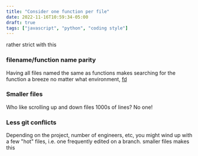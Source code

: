 ```yaml
---
title: "Consider one function per file"
date: 2022-11-16T10:59:34-05:00
draft: true
tags: ["javascript", "python", "coding style"]
---
```


rather strict with this

### filename/function name parity

Having all files named the same as functions makes searching for the function a breeze no 
matter what environment, [fd](https://lib.rs/crates/fd-find) 

### Smaller files

Who like scrolling up and down files 1000s of lines? No one!

### Less git conflicts

Depending on the project, number of engineers, etc, you might wind up with a few "hot" files, i.e. one
frequently edited on a branch. smaller files makes this 
